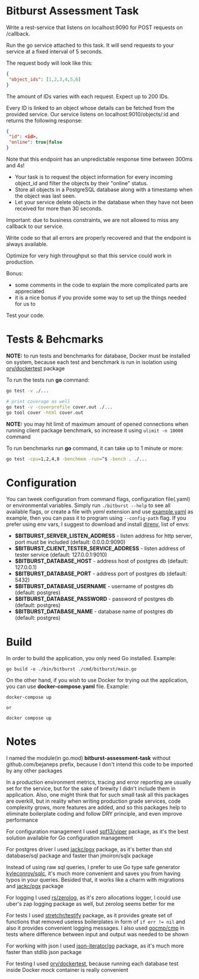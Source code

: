 # Bitburst Assessment Task

Write a rest-service that listens on localhost:9090 for POST requests on /callback.

Run the go service attached to this task. It will send requests to your service at a fixed interval of 5 seconds.

The request body will look like this:

```json
{
 "object_ids": [1,2,3,4,5,6]
}
```

The amount of IDs varies with each request. Expect up to 200 IDs.

Every ID is linked to an object whose details can be fetched from the provided
service. Our service listens on localhost:9010/objects/:id and returns the
following response:

```json
{
 "id": <id>,
 "online": true|false
}
```

Note that this endpoint has an unpredictable response time between 300ms and 4s!
* Your task is to request the object information for every incoming object_id and filter the objects by their "online" status.
* Store all objects in a PostgreSQL database along with a timestamp when the object was last seen.
* Let your service delete objects in the database when they have not been received for more than 30 seconds.

Important: due to business constraints, we are not allowed to miss any callback to our service.

Write code so that all errors are properly recovered and that the endpoint is always available.

Optimize for very high throughput so that this service could work in production.

Bonus:
* some comments in the code to explain the more complicated parts are appreciated
* it is a nice bonus if you provide some way to set up the things needed for us to

Test your code.

# Tests & Behcmarks

**NOTE:** to run tests and benchmarks for database, Docker must be installed on system, because each test and benchmark is run in isolation using [ory/dockertest]("https://github.com/ory/dockertest") package

To run the tests run **go** command:
```bash
go test -v ./...

# print coverage as well
go test -v -coverprofile cover.out ./...
go tool cover -html cover.out
```

**NOTE:** you may hit limit of maximum amount of opened connections when running client package benchmark, so increase it using `ulimit -n 10000` command

To run benchmarks run **go** command, it can take up to 1 minute or more:
```bash
go test -cpu=1,2,4,8 -benchmem -run=^$ -bench . ./...
```

# Configuration

You can tweek configuration from command flags, configuration file(.yaml) or environmental variables. Simply run `./bitburst --help` to see all available flags, or create a file with _yaml_ extension and use [example.yaml](config/example.yaml) as example, then you can pass it to program using `--config-path` flag. If you prefer using env vars, I suggest to download and install [direnv]("https://direnv.net"), list of envs:

* **$BITBURST_SERVER_LISTEN_ADDRESS** - listen address for http server, port must be included (default: 0.0.0.0:9090)
* **$BITBURST_CLIENT_TESTER_SERVICE_ADDRESS** - listen address of tester service (default: 127.0.0.1:9010)
* **$BITBURST_DATABASE_HOST** - address host of postgres db (default: 127.0.0.1)
* **$BITBURST_DATABASE_PORT** - address port of postgres db (default: 5432)
* **$BITBURST_DATABASE_USERNAME** - username of postgres db (default: postgres)
* **$BITBURST_DATABASE_PASSWORD** - password of postgres db (default: postgres)
* **$BITBURST_DATABASE_NAME** - database name of postgres db (default: postgres)

# Build

In order to build the application, you only need Go installed. Example:
```
go build -o ./bin/bitburst ./cmd/bitburst/main.go
```


On the other hand, if you wish to use Docker for trying out the application, you can use **docker-compose.yaml** file. Example:
```
docker-compose up

or

docker compose up
```

# Notes

I named the module(in go.mod) **bitburst-assessment-task** without github.com/bejaneps prefix, because I don't intend this code to be imported by any other packages

In a production environment metrics, tracing and error reporting are usually set for the service, but for the sake of brewity I didn't include them in application. Also, one might think that for such small task all this packages are overkill, but in reality when writing production grade services, code complexity grows, more features are added, and so this packages help to eliminate boilerplate coding and follow DRY principle, and even improve performance

For configuration management I used [spf13/viper]("https://github.com/spf13/viper") package, as it's the best solution available for Go configuration management

For postgres driver I used [jackc/pgx]("https://github.com/jackc/pgx") package, as it's better than std database/sql package and faster than jmoiron/sqlx package

Instead of using raw sql queries, I prefer to use Go type safe generator [kyleconroy/sqlc]("https://github.com/kyleconroy/sqlc"), it's much more convenient and saves you from having typos in your queries. Besided that, it works like a charm with migrations and [jackc/pgx]("https://github.com/jackc/pgx") package

For logging I used [rs/zerolog]("https://github.com/rs/zerolog"), as it's zero allocations logger, I could use uber's zap logging package as well, but zerolog seems better for me

For tests I used [stretchr/testify]("https://github.com/stretchr/testify") package, as it provides greate set of functions that removed useless boilerplates in form of `if err != nil` and also it provides convenient logging messages. I also used [gocmp/cmp]("https://github.com/google/go-cmp") in tests where difference between input and output was needed to be shown

For working with json I used [json-iterator/go]("github.com/json-iterator/go") package, as it's much more faster than stdlib json package

For testing I used [ory/dockertest]("https://github.com/ory/dockertest"), because running each database test inside Docker mock container is really convenient
